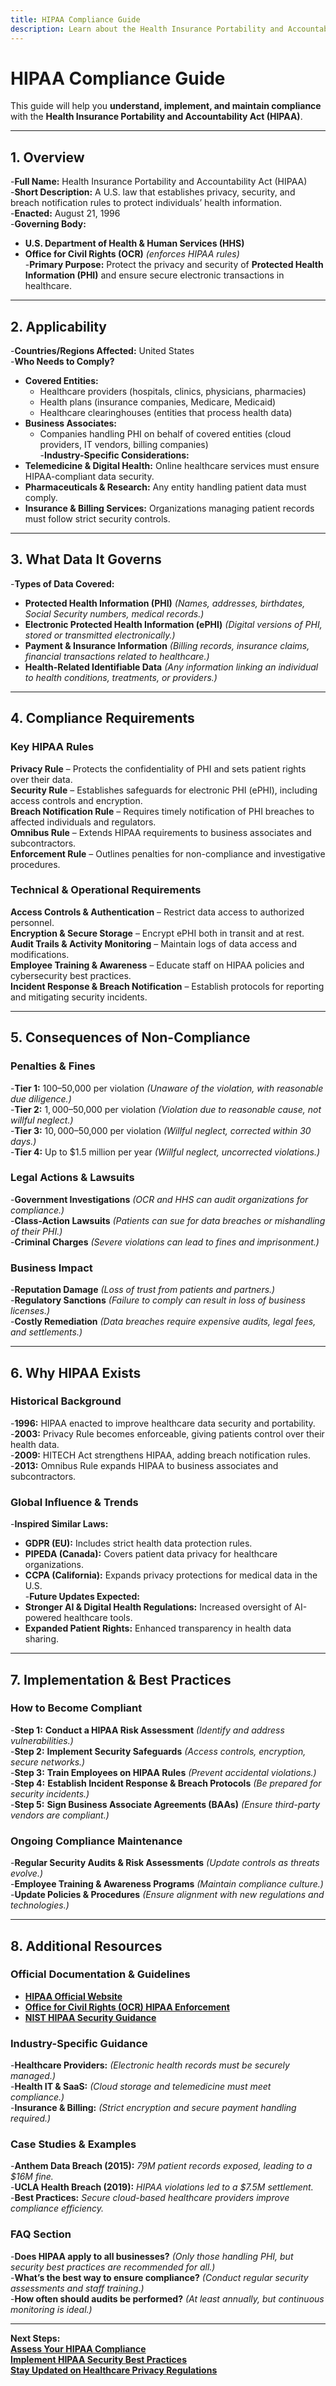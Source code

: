 ```yaml
---
title: HIPAA Compliance Guide
description: Learn about the Health Insurance Portability and Accountability Act (HIPAA), its requirements, enforcement, and best practices.
---
```


# **HIPAA Compliance Guide**
This guide will help you **understand, implement, and maintain compliance** with the **Health Insurance Portability and Accountability Act (HIPAA)**.

---

## **1. Overview**
-**Full Name:** Health Insurance Portability and Accountability Act (HIPAA)  
-**Short Description:** A U.S. law that establishes privacy, security, and breach notification rules to protect individuals’ health information.  
-**Enacted:** August 21, 1996  
-**Governing Body:**  
  - **U.S. Department of Health & Human Services (HHS)**  
  - **Office for Civil Rights (OCR)** *(enforces HIPAA rules)*  
-**Primary Purpose:** Protect the privacy and security of **Protected Health Information (PHI)** and ensure secure electronic transactions in healthcare.  

---

## **2. Applicability**
-**Countries/Regions Affected:** United States  
-**Who Needs to Comply?**  
  - **Covered Entities:**  
    - Healthcare providers (hospitals, clinics, physicians, pharmacies)  
    - Health plans (insurance companies, Medicare, Medicaid)  
    - Healthcare clearinghouses (entities that process health data)  
  - **Business Associates:**  
    - Companies handling PHI on behalf of covered entities (cloud providers, IT vendors, billing companies)  
-**Industry-Specific Considerations:**  
  - **Telemedicine & Digital Health:** Online healthcare services must ensure HIPAA-compliant data security.  
  - **Pharmaceuticals & Research:** Any entity handling patient data must comply.  
  - **Insurance & Billing Services:** Organizations managing patient records must follow strict security controls.  

---

## **3. What Data It Governs**
-**Types of Data Covered:**  
  -  **Protected Health Information (PHI)** *(Names, addresses, birthdates, Social Security numbers, medical records.)*  
  -  **Electronic Protected Health Information (ePHI)** *(Digital versions of PHI, stored or transmitted electronically.)*  
  -  **Payment & Insurance Information** *(Billing records, insurance claims, financial transactions related to healthcare.)*  
  -  **Health-Related Identifiable Data** *(Any information linking an individual to health conditions, treatments, or providers.)*  

---

## **4. Compliance Requirements**
### **Key HIPAA Rules**
 **Privacy Rule** – Protects the confidentiality of PHI and sets patient rights over their data.  
 **Security Rule** – Establishes safeguards for electronic PHI (ePHI), including access controls and encryption.  
 **Breach Notification Rule** – Requires timely notification of PHI breaches to affected individuals and regulators.  
 **Omnibus Rule** – Extends HIPAA requirements to business associates and subcontractors.  
 **Enforcement Rule** – Outlines penalties for non-compliance and investigative procedures.  

### **Technical & Operational Requirements**
 **Access Controls & Authentication** – Restrict data access to authorized personnel.  
 **Encryption & Secure Storage** – Encrypt ePHI both in transit and at rest.  
 **Audit Trails & Activity Monitoring** – Maintain logs of data access and modifications.  
 **Employee Training & Awareness** – Educate staff on HIPAA policies and cybersecurity best practices.  
 **Incident Response & Breach Notification** – Establish protocols for reporting and mitigating security incidents.  

---

## **5. Consequences of Non-Compliance**
### **Penalties & Fines**
-**Tier 1:** $100–$50,000 per violation *(Unaware of the violation, with reasonable due diligence.)*  
-**Tier 2:** $1,000–$50,000 per violation *(Violation due to reasonable cause, not willful neglect.)*  
-**Tier 3:** $10,000–$50,000 per violation *(Willful neglect, corrected within 30 days.)*  
-**Tier 4:** Up to $1.5 million per year *(Willful neglect, uncorrected violations.)*  

### **Legal Actions & Lawsuits**
-**Government Investigations** *(OCR and HHS can audit organizations for compliance.)*  
-**Class-Action Lawsuits** *(Patients can sue for data breaches or mishandling of their PHI.)*  
-**Criminal Charges** *(Severe violations can lead to fines and imprisonment.)*  

### **Business Impact**
-**Reputation Damage** *(Loss of trust from patients and partners.)*  
-**Regulatory Sanctions** *(Failure to comply can result in loss of business licenses.)*  
-**Costly Remediation** *(Data breaches require expensive audits, legal fees, and settlements.)*  

---

## **6. Why HIPAA Exists**
### **Historical Background**
-**1996:** HIPAA enacted to improve healthcare data security and portability.  
-**2003:** Privacy Rule becomes enforceable, giving patients control over their health data.  
-**2009:** HITECH Act strengthens HIPAA, adding breach notification rules.  
-**2013:** Omnibus Rule expands HIPAA to business associates and subcontractors.  

### **Global Influence & Trends**
-**Inspired Similar Laws:**  
  - **GDPR (EU):** Includes strict health data protection rules.  
  - **PIPEDA (Canada):** Covers patient data privacy for healthcare organizations.  
  - **CCPA (California):** Expands privacy protections for medical data in the U.S.  
-**Future Updates Expected:**  
  - **Stronger AI & Digital Health Regulations:** Increased oversight of AI-powered healthcare tools.  
  - **Expanded Patient Rights:** Enhanced transparency in health data sharing.  

---

## **7. Implementation & Best Practices**
### **How to Become Compliant**
-**Step 1:** **Conduct a HIPAA Risk Assessment** *(Identify and address vulnerabilities.)*  
-**Step 2:** **Implement Security Safeguards** *(Access controls, encryption, secure networks.)*  
-**Step 3:** **Train Employees on HIPAA Rules** *(Prevent accidental violations.)*  
-**Step 4:** **Establish Incident Response & Breach Protocols** *(Be prepared for security incidents.)*  
-**Step 5:** **Sign Business Associate Agreements (BAAs)** *(Ensure third-party vendors are compliant.)*  

### **Ongoing Compliance Maintenance**
-**Regular Security Audits & Risk Assessments** *(Update controls as threats evolve.)*  
-**Employee Training & Awareness Programs** *(Maintain compliance culture.)*  
-**Update Policies & Procedures** *(Ensure alignment with new regulations and technologies.)*  

---

## **8. Additional Resources**
### **Official Documentation & Guidelines**
- **[ HIPAA Official Website](https://www.hhs.gov/hipaa/index.html)**  
- **[ Office for Civil Rights (OCR) HIPAA Enforcement](https://www.hhs.gov/hipaa/for-professionals/compliance-enforcement/index.html)**  
- **[ NIST HIPAA Security Guidance](https://csrc.nist.gov/publications/detail/sp/800-66/rev-1/final)**  

### **Industry-Specific Guidance**
-**Healthcare Providers:** *(Electronic health records must be securely managed.)*  
-**Health IT & SaaS:** *(Cloud storage and telemedicine must meet compliance.)*  
-**Insurance & Billing:** *(Strict encryption and secure payment handling required.)*  

### **Case Studies & Examples**
-**Anthem Data Breach (2015):** *79M patient records exposed, leading to a $16M fine.*  
-**UCLA Health Breach (2019):** *HIPAA violations led to a $7.5M settlement.*  
-**Best Practices:** *Secure cloud-based healthcare providers improve compliance efficiency.*  

### **FAQ Section**
-**Does HIPAA apply to all businesses?** *(Only those handling PHI, but security best practices are recommended for all.)*  
-**What’s the best way to ensure compliance?** *(Conduct regular security assessments and staff training.)*  
-**How often should audits be performed?** *(At least annually, but continuous monitoring is ideal.)*  

---

 **Next Steps:**  
 **[Assess Your HIPAA Compliance](#)**  
 **[Implement HIPAA Security Best Practices](#)**  
 **[Stay Updated on Healthcare Privacy Regulations](#)**
